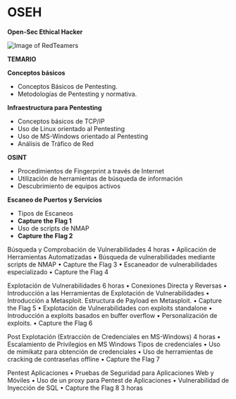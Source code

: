 # OSEH

**Open-Sec Ethical Hacker**

![Image of RedTeamers](https://www.open-sec.com/img/Coin-2020.png)

__TEMARIO__

**Conceptos básicos**
+ Conceptos Básicos de Pentesting.
+ Metodologías de Pentesting y normativa.

**Infraestructura para Pentesting**
+ Conceptos básicos de TCP/IP
+ Uso de Linux orientado al Pentesting
+ Uso de MS-Windows orientado al Pentesting
+ Análisis de Tráfico de Red

**OSINT**
+ Procedimientos de Fingerprint a través de Internet
+ Utilización de herramientas de búsqueda de información
+ Descubrimiento de equipos activos

**Escaneo de Puertos y Servicios**
+ Tipos de Escaneos
+ **Capture the Flag 1**
+ Uso de scripts de NMAP
+ **Capture the Flag 2**

Búsqueda y Comprobación de Vulnerabilidades
4 horas
    • Aplicación de Herramientas Automatizadas
    • Búsqueda de vulnerabilidades mediante scripts de NMAP
    • Capture the Flag 3
    • Escaneador de vulnerabilidades especializado
    • Capture the Flag 4

Explotación de Vulnerabilidades
6 horas
    • Conexiones Directa y Reversas
    • Introducción a las Herramientas de Explotación de Vulnerabilidades
    • Introducción a Metasploit. Estructura de Payload en Metasploit.
    • Capture the Flag 5
    • Explotación de Vulnerabilidades con exploits standalone
    • Introducción a exploits basados en buffer overflow
    • Personalización de exploits.
    • Capture the Flag 6

Post Explotación (Extracción de Credenciales en MS-Windows)
4 horas
    • Escalamiento de Privilegios en MS Windows
    Tipos de credenciales
    • Uso de mimikatz para obtención de credenciales
    • Uso de herramientas de cracking de contraseñas offline
    • Capture the Flag 7

Pentest Aplicaciones
    • Pruebas de Seguridad para Aplicaciones Web y Móviles
    • Uso de un proxy para Pentest de Aplicaciones
    • Vulnerabilidad de Inyección de SQL
    • Capture the Flag 8
3 horas
